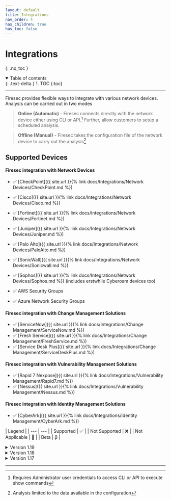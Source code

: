 ```yaml
---
layout: default
title: Integrations
nav_order: 4
has_children: true
has_toc: false
---
```


# Integrations
{: .no_toc }

<details open markdown="block">
  <summary>
    Table of contents
  </summary>
  {: .text-delta }
1. TOC
{:toc}
</details>

<!-- # Integrations
{: .no_toc }

## Table of contents
{: .no_toc .text-delta }

1. TOC
{:toc} -->

---

Firesec provides flexible ways to integrate with various network devices. Analysis can be carried out in two modes 

> **Online (Automatic)** - Firesec connects directly with the network device either using CLI or API.[^1] 
Further, allow customers to setup a scheduled analysis.

> **Offline (Manual)** - Firesec takes the configuration file of the network device to carry out the analysis[^2]

[^1]: Requires Administrator user credentials to access CLI or API to execute show commands
[^2]: Analysis limited to the data available in the configuration

## Supported Devices

#### Firesec integration with **Network Devices** 

- ✅ [CheckPoint]({{ site.url }}{% link docs/Integrations/Network Devices/CheckPoint.md %})
- ✅ [Cisco]({{ site.url }}{% link docs/Integrations/Network Devices/Cisco.md %}) 
- ✅ [Fortinet]({{ site.url }}{% link docs/Integrations/Network Devices/Fortinet.md %})
- ✅ [Juniper]({{ site.url }}{% link docs/Integrations/Network Devices/Juniper.md %})
- ✅ [Palo Alto]({{ site.url }}{% link docs/Integrations/Network Devices/PaloAlto.md %})
- ✅ [SonicWall]({{ site.url }}{% link docs/Integrations/Network Devices/Sonicwall.md %})
- ✅ [Sophos]({{ site.url }}{% link docs/Integrations/Network Devices/Sophos.md %}) (includes erstwhile Cyberoam devices too)

- ✅ AWS Security Groups
- ✅ Azure Network Security Groups

#### Firesec integration with **Change Management Solutions** 

- ✅ [ServiceNow]({{ site.url }}{% link docs/Integrations/Change Management/ServiceNow.md %}) 
- ✅ [Fresh Service]({{ site.url }}{% link docs/Integrations/Change Management/FreshService.md %}) 
- ✅ [Service Desk Plus]({{ site.url }}{% link docs/Integrations/Change Management/ServiceDeskPlus.md %}) 

#### Firesec integration with **Vulnerability Management Solutions**

- ✅ [Rapid 7 Nexpose]({{ site.url }}{% link docs/Integrations/Vulnerability Management/Rapid7.md %})
- ✅ [Nessus]({{ site.url }}{% link docs/Integrations/Vulnerability Management/Nessus.md %})

#### Firesec integration with **Identity Management Solutions**

- ✅ [CyberArk]({{ site.url }}{% link docs/Integrations/Identity Management/CyberArk.md %})


| Legend |
| --- | --- |
| Supported | ✅ |
| Not Supported | ❌ |
| Not Applicable | 🚫 | 
| Beta | ꞵ |

<details><summary>Version 1.19</summary>
<div markdown="1">
### Firesec version v 1.19 supported devices 
Stable 
{: .label .label-green }
New Release
{: .label .label-purple }

<div markdown="1">

|Technology|Vendor|Product / OS|Firmware Versions| Manual (Config File)|Automatic (SSH)|Automatic (API)|
|---|---|---|---|---|---|---|
| Firewall|Cisco|ASA|v8.x|✅|✅|🚫|
| Firewall|Cisco|ASA|v9.x|✅|✅|🚫|
| Router|Cisco|IOS|v12.x|✅|✅|🚫|
| Router|Cisco|IOS|v15.x|✅|✅|🚫|
| Switch|Cisco|IOS|v12.x|✅|✅|🚫|
| Firewall|CheckPoint|GAIA|R77.30|✅|🚫|🚫|
| Firewall|CheckPoint|GAIA|R80.10|🚫|🚫|✅|
| Firewall|CheckPoint|GAIA|R80.20|🚫|🚫|✅|
| Firewall|CheckPoint|GAIA|R81|🚫|🚫|✅|
|Firewall|Cyberoam||10.6.3|✅|❌|🚫|
|Firewall|Fortinet|FortiGate|v4.x|✅|✅|🚫|
|Firewall|Fortinet|FortiGate|v5.x|✅|✅|🚫|
|Firewall|Fortinet|FortiGate|v6.x|✅|✅|✅|
|Firewall|Juniper|vSRX|v12.x|✅|❌|❌|
|Firewall|Juniper|vSRX|v14.x|✅|❌|❌|
|Firewall|Juniper|vSRX|v19.x|✅|❌|✅|
|Firewall|Juniper|vSRX|v20.x|✅|❌|✅|
|Firewall|Palo Alto|PanOS|v6.x|✅|❌|❌|
|Firewall|Palo Alto|PanOS|v7.x|✅|❌|❌|
|Firewall|Palo Alto|PanOS|v8.x|✅|❌|✅|
|Firewall|Sonicwall|SonicOS|6.5.0.2|✅|✅|❌|
|Firewall|Sonicwall|SonicOS|6.5.4.4|✅|✅|❌|
|Firewall|Sophos|SophOS|v1701|✅|❌|✅|
|Cloud|AWS|NSG|3|🚫|🚫|✅|
|Cloud|Azure|NSG|3|🚫|🚫|✅|
|Firewall|Cisco|Firepower|v6.4|🚫|🚫|ꞵ|
|Management Console|Cisco|FMC|v6.4|🚫|🚫|ꞵ|
|Management Console|CheckPoint|SmartConsole|R80.10|🚫|🚫|✅|
|Management Console|CheckPoint|SmartConsole|R80.20|🚫|🚫|✅|
|Vulnerability Manager|Rapid7|InsightVM||🚫|🚫|ꞵ|
|Vulnerability Manager|Tenable|Nessus||🚫|🚫|ꞵ|

</div>

</div>
</details>

<details><summary>Version 1.18</summary>
<div markdown="1">
### Firesec version v 1.18 supported devices

<div markdown="1">

|Technology|Vendor|Product / OS|Firmware Versions| Manual (Config File)|Automatic (SSH)|Automatic (API)|
|---|---|---|---|---|---|---|
| Firewall|Cisco|ASA|v8.x|✅|✅|🚫|
| Firewall|Cisco|ASA|v9.x|✅|✅|🚫|
| Router|Cisco|IOS|v12.x|✅|✅|🚫|
| Router|Cisco|IOS|v15.x|✅|✅|🚫|
| Switch|Cisco|IOS|v12.x|✅|✅|🚫|
| Firewall|CheckPoint|GAIA|R77.30|✅|🚫|🚫|
| Firewall|CheckPoint|GAIA|R80.10|🚫|🚫|✅|
| Firewall|CheckPoint|GAIA|R80.20|🚫|🚫|✅|
| Firewall|CheckPoint|GAIA|R81|🚫|🚫|✅|
|Firewall|Cyberoam||10.6.3|✅|❌|🚫|
|Firewall|Fortinet|FortiGate|v4.x|✅|✅|🚫|
|Firewall|Fortinet|FortiGate|v5.x|✅|✅|🚫|
|Firewall|Fortinet|FortiGate|v6.x|✅|✅|✅|
|Firewall|Juniper|vSRX|v12.x|✅|❌|❌|
|Firewall|Juniper|vSRX|v14.x|✅|❌|❌|
|Firewall|Juniper|vSRX|v19.x|✅|❌|✅|
|Firewall|Juniper|vSRX|v20.x|✅|❌|✅|
|Firewall|Palo Alto|PanOS|v6.x|✅|❌|❌|
|Firewall|Palo Alto|PanOS|v7.x|✅|❌|❌|
|Firewall|Palo Alto|PanOS|v8.x|✅|❌|✅|
|Firewall|Sonicwall|SonicOS|6.5.0.2|✅|✅|❌|
|Firewall|Sonicwall|SonicOS|6.5.4.4|✅|✅|❌|
|Firewall|Sophos|SophOS|v1701|✅|❌|✅|
|Cloud|AWS|NSG|3|🚫|🚫|✅|
|Cloud|Azure|NSG|3|🚫|🚫|✅|
|Firewall|Cisco|Firepower|v6.4|🚫|🚫|ꞵ|
|Management Console|Cisco|FMC|v6.4|🚫|🚫|ꞵ|
|Management Console|CheckPoint|SmartConsole|R80.10|🚫|🚫|✅|
|Management Console|CheckPoint|SmartConsole|R80.20|🚫|🚫|✅|
|Vulnerability Manager|Rapid7|InsightVM||🚫|🚫|ꞵ|

</div>

</div>
</details>


<details><summary>Version 1.17</summary>
<div markdown="1">
### Firesec version v 1.17 supported devices

<div markdown="1">

|Technology|Vendor|Product / OS|Firmware Versions| Manual (Config File)|Automatic (SSH)|Automatic (API)|
|---|---|---|---|---|---|---|
| Firewall|Cisco|ASA|v8.x|✅|✅|🚫|
| Firewall|Cisco|ASA|v9.x|✅|✅|🚫|
| Router|Cisco|IOS|v12.x|✅|✅|🚫|
| Router|Cisco|IOS|v15.x|✅|✅|🚫|
| Switch|Cisco|IOS|v12.x|✅|✅|🚫|
| Firewall|CheckPoint|GAIA|R77.30|✅|🚫|🚫|
| Firewall|CheckPoint|GAIA|R80.10|🚫|🚫|✅|
| Firewall|CheckPoint|GAIA|R80.20|🚫|🚫|✅|
| Firewall|CheckPoint|GAIA|R81|🚫|🚫|✅|
|Firewall|Cyberoam||10.6.3|✅|❌|🚫|
|Firewall|Fortinet|FortiGate|v4.x|✅|✅|🚫|
|Firewall|Fortinet|FortiGate|v5.x|✅|✅|🚫|
|Firewall|Fortinet|FortiGate|v6.x|✅|✅|✅|
|Firewall|Juniper|vSRX|v12.x|✅|❌|❌|
|Firewall|Juniper|vSRX|v14.x|✅|❌|❌|
|Firewall|Juniper|vSRX|v19.x|✅|❌|✅|
|Firewall|Juniper|vSRX|v20.x|✅|❌|✅|
|Firewall|Palo Alto|PanOS|v6.x|✅|❌|❌|
|Firewall|Palo Alto|PanOS|v7.x|✅|❌|❌|
|Firewall|Palo Alto|PanOS|v8.x|✅|❌|✅|
|Firewall|Sonicwall|SonicOS|6.5.0.2|✅|✅|❌|
|Firewall|Sonicwall|SonicOS|6.5.4.4|✅|✅|❌|
|Firewall|Sophos|SophOS|v1701|✅|❌|✅|
|Cloud|AWS|NSG|3|🚫|🚫|✅|
|Cloud|Azure|NSG|3|🚫|🚫|✅|
|Firewall|Cisco|Firepower|v6.4|🚫|🚫|ꞵ|
|Management Console|Cisco|FMC|v6.4|🚫|🚫|ꞵ|
|Management Console|CheckPoint|SmartConsole|R80.10|🚫|🚫|✅|
|Management Console|CheckPoint|SmartConsole|R80.20|🚫|🚫|✅|

</div>

</div>
</details>

***